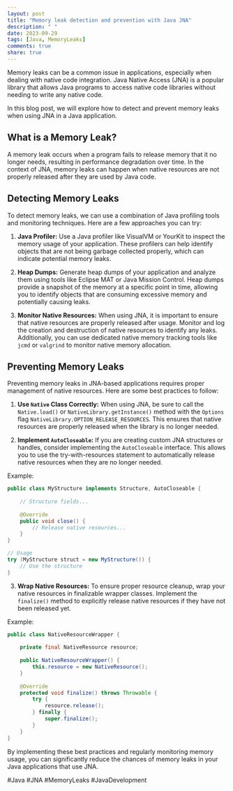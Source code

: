 ```yaml
---
layout: post
title: "Memory leak detection and prevention with Java JNA"
description: " "
date: 2023-09-29
tags: [Java, MemoryLeaks]
comments: true
share: true
---
```


Memory leaks can be a common issue in applications, especially when dealing with native code integration. Java Native Access (JNA) is a popular library that allows Java programs to access native code libraries without needing to write any native code.

In this blog post, we will explore how to detect and prevent memory leaks when using JNA in a Java application.

## What is a Memory Leak?

A memory leak occurs when a program fails to release memory that it no longer needs, resulting in performance degradation over time. In the context of JNA, memory leaks can happen when native resources are not properly released after they are used by Java code.

## Detecting Memory Leaks

To detect memory leaks, we can use a combination of Java profiling tools and monitoring techniques. Here are a few approaches you can try:

1. **Java Profiler:** Use a Java profiler like VisualVM or YourKit to inspect the memory usage of your application. These profilers can help identify objects that are not being garbage collected properly, which can indicate potential memory leaks.

2. **Heap Dumps:** Generate heap dumps of your application and analyze them using tools like Eclipse MAT or Java Mission Control. Heap dumps provide a snapshot of the memory at a specific point in time, allowing you to identify objects that are consuming excessive memory and potentially causing leaks.

3. **Monitor Native Resources:** When using JNA, it is important to ensure that native resources are properly released after usage. Monitor and log the creation and destruction of native resources to identify any leaks. Additionally, you can use dedicated native memory tracking tools like `jcmd` or `valgrind` to monitor native memory allocation.

## Preventing Memory Leaks

Preventing memory leaks in JNA-based applications requires proper management of native resources. Here are some best practices to follow:

1. **Use `Native` Class Correctly:** When using JNA, be sure to call the `Native.load()` or `NativeLibrary.getInstance()` method with the `Options` flag `NativeLibrary.OPTION_RELEASE_RESOURCES`. This ensures that native resources are properly released when the library is no longer needed.

2. **Implement `AutoCloseable`:** If you are creating custom JNA structures or handles, consider implementing the `AutoCloseable` interface. This allows you to use the try-with-resources statement to automatically release native resources when they are no longer needed.

Example:

```java
public class MyStructure implements Structure, AutoCloseable {
    
    // Structure fields...
    
    @Override
    public void close() {
        // Release native resources...
    }
}

// Usage
try (MyStructure struct = new MyStructure()) {
    // Use the structure
}
```

3. **Wrap Native Resources:** To ensure proper resource cleanup, wrap your native resources in finalizable wrapper classes. Implement the `finalize()` method to explicitly release native resources if they have not been released yet.

Example:

```java
public class NativeResourceWrapper {
    
    private final NativeResource resource;
    
    public NativeResourceWrapper() {
        this.resource = new NativeResource();
    }
    
    @Override
    protected void finalize() throws Throwable {
        try {
            resource.release();
        } finally {
            super.finalize();
        }
    }
}
```

By implementing these best practices and regularly monitoring memory usage, you can significantly reduce the chances of memory leaks in your Java applications that use JNA.

#Java #JNA #MemoryLeaks #JavaDevelopment